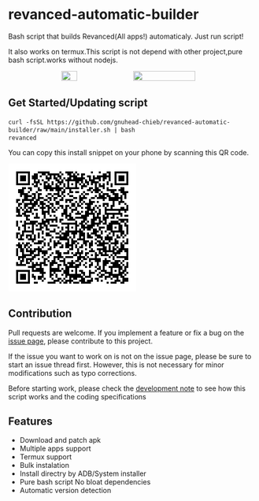 # revanced-automatic-builder

Bash script that builds Revanced(All apps!) automaticaly. Just run script!

It also works on termux.This script is not depend with other project,pure bash script.works without nodejs.

<div align="center">
<img src="https://user-images.githubusercontent.com/41156994/184480216-d750c7f2-4a0e-42fe-8dda-1a90466e65a0.png" width="25%" height="40%" align="center"/>
<img src="https://user-images.githubusercontent.com/41156994/183309460-76a3b7bd-2fea-4195-8ad9-e58c77eeb9ce.png" width="50%" height="50%" align="center"/>
</div>

## Get Started/Updating script

```shell
curl -fsSL https://github.com/gnuhead-chieb/revanced-automatic-builder/raw/main/installer.sh | bash
revanced
```
You can copy this install snippet on your phone by scanning this QR code.

<img src="https://github.com/gnuhead-chieb/revanced-automatic-builder/blob/aapt2/revanced_qr.png?raw=true"/>

## Contribution

Pull requests are welcome. If you implement a feature or fix a bug on the [issue page](https://github.com/gnuhead-chieb/revanced-automatic-builder/issues), please contribute to this project.

If the issue you want to work on is not on the issue page, please be sure to start an issue thread first. However, this is not necessary for minor modifications such as typo corrections.

Before starting work, please check the [development note](https://github.com/gnuhead-chieb/revanced-automatic-builder/blob/main/HACKING.md) to see how this script works and the coding specifications

## Features

* Download and patch apk
* Multiple apps support
* Termux support
* Bulk instalation
* Install directry by ADB/System installer
* Pure bash script No bloat dependencies
* Automatic version detection
